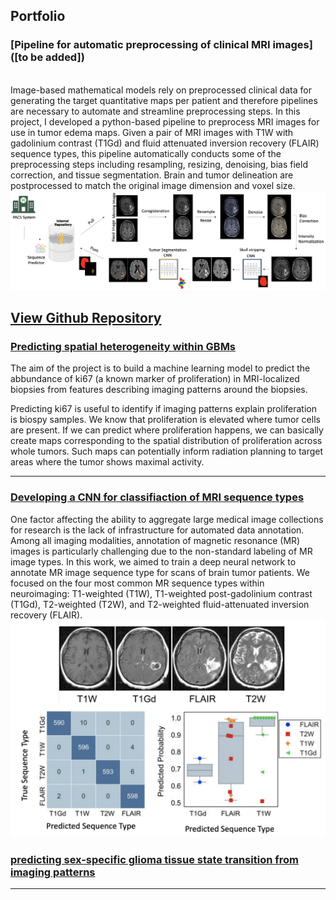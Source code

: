 
## Portfolio 

### [Pipeline for automatic preprocessing of clinical MRI images]([to be added])
<br>
Image-based mathematical models rely on preprocessed clinical data for generating the target quantitative maps per patient and therefore pipelines are necessary to automate and streamline preprocessing steps. In this project, I developed a python-based pipeline to preprocess MRI images for use in tumor edema maps. Given a pair of MRI images with T1W with gadolinium contrast (T1Gd) and fluid attenuated inversion recovery (FLAIR) sequence types, this pipeline automatically conducts some of the preprocessing steps including resampling, resizing, denoising, bias field correction, and tissue segmentation. Brain and tumor delineation are postprocessed to match the original image dimension and voxel size.

<img src="images/pipeline.png?raw=false"/>

[View Github Repository]([https://github.com/SARARANJBAR/MRI_processing_pipeline])
---
### [Predicting spatial heterogeneity within GBMs]([https://github.com/SARARANJBAR/SpatialHeterogeneityPredictor])
The aim of the project is to build a machine learning model to predict the abbundance of ki67 (a known marker of proliferation) in MRI-localized biopsies from features describing imaging patterns around the biopsies.

Predicting ki67 is useful to identify if imaging patterns explain proliferation is biospy samples. We know that proliferation is elevated where tumor cells are present. If we can predict where proliferation happens, we can basically create maps corresponding to the spatial distribution of proliferation across whole tumors. Such maps can potentially inform radiation planning to target areas where the tumor shows maximal activity.

---
### [Developing a CNN for classifiaction of MRI sequence types]([https://github.com/SARARANJBAR/PNTGliomaSegmentationProjec])

One factor affecting the ability to aggregate large medical image collections for research is the lack of infrastructure for automated data annotation. Among all imaging modalities, annotation of magnetic resonance (MR) images is particularly challenging due to the non-standard labeling of MR image types. In this work, we aimed to train a deep neural network to annotate MR image sequence type for scans of brain tumor patients. We focused on the four most common MR sequence types within neuroimaging: T1-weighted (T1W), T1-weighted post-gadolinium contrast (T1Gd), T2-weighted (T2W), and T2-weighted fluid-attenuated inversion recovery (FLAIR).
<img src="images/seqpred.png?raw=true"/>

### [predicting sex-specific glioma tissue state transition from imaging patterns]([https://github.com/SARARANJBAR/PNTGliomaBiopsyMachineLearningProject])
---



